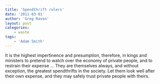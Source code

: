 ```yaml
---
title: 'Spendthrift rulers'
date: '2011-03-01'
author: 'Greg Raven'
layout: post
categories:
    - waste
tags:
    - 'Adam Smith'
---
```


It is the highest impertinence and presumption, therefore, in kings and ministers to pretend to watch over the economy of private people, and to restrain their expense … They are themselves always, and without exception, the greatest spendthrifts in the society. Let them look well after their own expense, and they may safely trust private people with theirs.